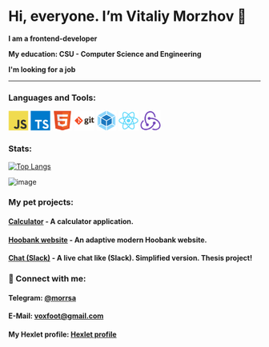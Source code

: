 <h1>Hi, everyone. I’m Vitaliy Morzhov 👋</h1>

<div>
  <p><b>I am a frontend-developer</b></p>
  <p><b>My education: CSU - Computer Science and Engineering</b></p>
  <p><b>I'm looking for a job</b></p>
</div>

___

### Languages and Tools:
<div>
  <img src="https://github.com/devicons/devicon/blob/master/icons/javascript/javascript-original.svg" title="JavaScript" alt="JavaScript" width="40"/>
  <img src="https://github.com/devicons/devicon/blob/master/icons/typescript/typescript-original.svg" title="TypeScript" alt="TypeScript" width="40" 
  <img src="https://github.com/devicons/devicon/blob/master/icons/css3/css3-plain-wordmark.svg"  title="CSS3" alt="CSS" width="40" height="40"/>
  <img src="https://github.com/devicons/devicon/blob/master/icons/html5/html5-original.svg" title="HTML5" alt="HTML" width="40" height="40"/>
  <img src="https://github.com/devicons/devicon/blob/master/icons/git/git-original-wordmark.svg" title="Git" **alt="Git" width="40" height="40"/>
  <img src="https://github.com/devicons/devicon/blob/master/icons/webpack/webpack-original.svg" title="Webpack width="40" height="40"/>
  <img src="https://github.com/devicons/devicon/blob/master/icons/react/react-original.svg" title="React width="40" height="40"/>
  <img src="https://github.com/devicons/devicon/blob/master/icons/redux/redux-original.svg" title="Reduxt width="40" height="40"/>
</div>

### Stats:                                                                                                                               
[![Top Langs](https://github-readme-stats.vercel.app/api/top-langs/?username=Vox1oot&layout=compact)](https://github.com/anuraghazra/github-readme-stats)                                                                                                                         
                                                                                                                                

![image](https://www.codewars.com/users/morrsa/badges/small)
                                                                                                                                
### My pet projects:
<h4>
   <a href=https://github.com/Vox1oot/calculator>Calculator</a>
    - A calculator application.
</h4>  
<h4>
   <a href=https://github.com/Vox1oot/modern-website>Hoobank website</a>
    - An adaptive modern Hoobank website.
</h4>
<h4>
    <a href=https://github.com/Vox1oot/frontend-project-12>Chat (Slack)</a>
    - A live chat like (Slack). Simplified version. Thesis project!
</h4>
                                                                                                                                
<div>
  <h3>🤝 Connect with me:</h3>
  <h4>Telegram: <a href=https://t.me/morrsa>@morrsa</a></h4>                                                                                                           
  <h4>E-Mail: <a href="mailto:voxfoot@gmail.com">voxfoot@gmail.com</a></h4>                                                                                                       
  <h4>My Hexlet profile: <a href=https://ru.hexlet.io/u/morsa>Hexlet profile</a></h4>
</div>
<!---
Vox1oot/Vox1oot is a ✨ special ✨ repository because its `README.md` (this file) appears on your GitHub profile.
You can click the Preview link to take a look at your changes.
--->
